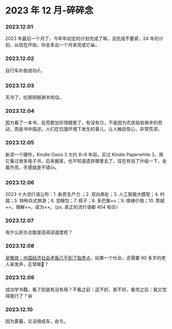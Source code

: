 # 2023 年 12 月-碎碎念


### 2023.12.01
2023 年最后一个月了，今年年初定的计划完成了嘛，没完成不要紧，24 年的计划，从现在开始，你会多出一个月来完成它😀。

### 2023.12.02
自行车补胎成功✌️。

### 2023.12.03
天冷了，吃顿铜锅涮羊肉😋。

### 2023.12.04
因为看了一本书，反而更加珍惜粮食了，有没有🙃，不是因为农民伯伯艰辛的劳动，而是书中描述，人们在饥饿环境下发生的事儿，让人触目惊心，非常荒谬。

### 2023.12.05
新添一个硬件，Kindle Oasis 3 大约 8~9 年前，买过 Kindle Paperwhite 3，用它看过很多电子书，后来搬家，也不知道遗弃哪里去了，现在有钱了升级一下，金属外壳，手感就是不错👍。

### 2023.12.06
2023 十大流行语公布：1. 新质生产力 ；2. 双向奔赴；3. 人工智能大模型；4. 村超；5. 特种兵式旅游；6. 显眼包；7. 搭子；8. 多巴胺××；9. 情绪价值；10. 质疑××，理解××，成为××。（ps. 真正的流行语都 404 啦😟）

### 2023.12.07
有什么好办法能提高阅读速度呢？

### 2023.12.08
[吴敬琏：中国经济社会矛盾几乎到了临界点](https://chinadigitaltimes.net/chinese/702954.html)，如果一个社会，还需要 90 多岁的老人来发声，正常嘛🤔？

### 2023.12.09
成功学书籍，看了到底有没有用？不看之前：这不好，那不好。看完之后：我又觉得我行了？😆

### 2023.12.10
因为雾霾，又没骑成车，血亏。

